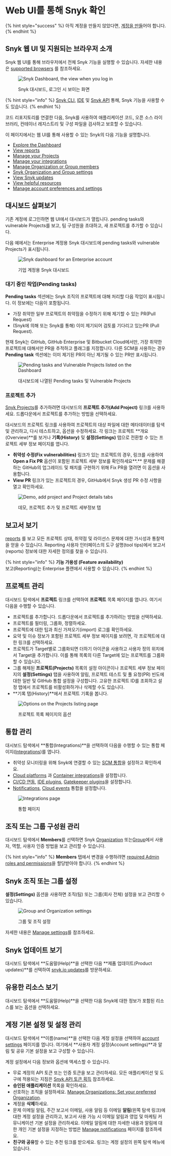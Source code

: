 # Web UI를 통해 Snyk 확인

{% hint style="success" %}
아직 계정을 만들지 않았다면, [계정을 만들](quickstart/create-or-log-in-to-a-snyk-account.md)어야 합니다.
{% endhint %}

## Snyk 웹 UI 및 지원되는 브라우저 소개

Snyk 웹 UI를 통해 브라우저에서 전체 Snyk 기능을 실행할 수 있습니다. 자세한 내용은 [supported browsers](quickstart/#supported-browsers) 를 참조하세요.

<figure><img src="../.gitbook/assets/Screenshot 2023-07-13 at 11.06.29 AM.png" alt="Snyk Dashboard, the view when you log in"><figcaption><p>Snyk 대시보드, 로그인 시 보이는 화면</p></figcaption></figure>

{% hint style="info" %}
&#x20;[Snyk CLI](../snyk-cli/), [IDE](../integrate-with-snyk/ide-tools/) 및 [Snyk API](../snyk-api/) 통해, Snyk 기능을 사용할 수도 있습니다.
{% endhint %}

코드 리포지토리를 연결한 다음, Snyk를 사용하여 애플리케이션 코드, 오픈 소스 라이브러리, 컨테이너 레지스트리 및 구성 파일을 검사하고 보호할 수 있습니다.

이 페이지에서는 웹 UI를 통해 사용할 수 있는 Snyk의 다음 기능을 설명합니다.

* [Explore the Dashboard](explore-snyk-through-the-web-ui.md#dashboard)
* [View reports](explore-snyk-through-the-web-ui.md#view-reports)
* [Manage your Projects](explore-snyk-through-the-web-ui.md#manage-your-projects)
* [Manage your integrations](explore-snyk-through-the-web-ui.md#manage-your-integrations)
* [Manage Organization or Group members](explore-snyk-through-the-web-ui.md#manage-organization-or-group-members)
* [Snyk Organization and Group settings](explore-snyk-through-the-web-ui.md#snyk-organization-or-group-settings)
* [View Snyk updates](explore-snyk-through-the-web-ui.md#view-snyk-updates)
* [View helpful resources](explore-snyk-through-the-web-ui.md#view-helpful-resources)
* [Manage account preferences and settings](explore-snyk-through-the-web-ui.md#manage-account-preferences-and-settings)

## 대시보드 살펴보기

기존 계정에 로그인하면 웹 UI에서 대시보드가 열립니다. pending tasks와 vulnerable Projects를 보고, 팀 구성원을 초대하고, 새 프로젝트를 추가할 수 있습니다.

다음 예에서는 Enterprise 계정용 Snyk 대시보드에 pending tasks와 vulnerable Projects가 표시됩니다.

<figure><img src="../.gitbook/assets/Screenshot 2023-07-13 at 11.09.02 AM.png" alt="Snyk dashboard for an Enterprise account"><figcaption><p>기업 계정용 Snyk 대시보드</p></figcaption></figure>

### 대기 중인 작업(Pending tasks)

**Pending tasks** 섹션에는 Snyk 조직의 프로젝트에 대해 처리할 다음 작업이 표시됩니다. 이 정보에는 다음이 포함됩니다.

* 가장 취약한 일부 프로젝트의 취약점을 수정하기 위해 제기할 수 있는 PR(Pull Request)
* (Snyk에 의해 또는 Snyk를 통해) 이미 제기되어 검토를 기다리고 있는PR (Pull Request).

현재 Snyk는 GitHub, GitHub Enterprise 및 Bitbucket Cloud에서만, 가장 취약한 프로젝트에 대해서만 PR을 추적하고 플래그를 지정합니다. 다른 SCM을 사용하는 경우 **Pending task** 섹션에는 이미 제기된 PR이 아닌 제기될 수 있는 PR만 표시됩니다.

<figure><img src="../.gitbook/assets/image (109) (1) (1) (1) (1) (1) (1) (1) (1) (1) (1) (2) (1).png" alt="Pending tasks and Vulnerable Projects listed on the Dashboard"><figcaption><p>대시보드에 나열된 Pending tasks 및 Vulnerable Projects</p></figcaption></figure>

### 프로젝트 추가

[Snyk Projects](../snyk-admin/snyk-projects/)를 추가하려면 대시보드의 **프로젝트 추가(Add Project)** 링크를 사용하세요. 드롭다운에서 프로젝트를 추가하는 방법을 선택하세요.

대시보드의 프로젝트 링크를 사용하여 프로젝트의 대상 파일에 대한 메타데이터를 탐색 및 관리하고, 다시 테스트하고, 옵션을 수정하세요. 각 링크는 프로젝트 **개요(Overview)**를 보거나 **기록(History)** 및 **설정(Settings)** 탭으로 전환할 수 있는 프로젝트 세부 정보 페이지를 엽니다.

* **취약성 수정(Fix vulnerabilities)** 링크가 있는 프로젝트의 경우, 링크를 사용하여 **Open a Fix PR** 옵션이 포함된 프로젝트 세부 정보를 확인하세요**.** 문제를 해결하는 GitHub의 업그레이드 및 패치를 구현하기 위해 Fix PR을 열려면 이 옵션을 사용합니다.
* **View PR** 링크가 있는 프로젝트의 경우, GitHub에서 Snyk 생성 PR 수정 사항을 열고 확인하세요.

<figure><img src="../.gitbook/assets/demo-project-details-options (1) (1) (1) (1) (1) (1) (1) (1) (1) (1) (2) (9).gif" alt="Demo, add project and Project details tabs"><figcaption><p>데모, 프로젝트 추가 및 프로젝트 세부정보 탭</p></figcaption></figure>

## 보고서 보기

[reports](../manage-issues/reporting/) 를 보고 모든 프로젝트 상태, 취약점 및 라이선스 문제에 대한 가시성과 통찰력을 얻을 수 있습니다. Reporting 사용자 인터페이스의 도구 설명(tool tips)에서 보고서(reports) 정보에 대한 자세한 정의를 찾을 수 있습니다.

{% hint style="info" %}
**기능 가용성 (Feature availability)**\
보고(Reporting)는 Enterprise 플랜에서 사용할 수 있습니다.
{% endhint %}

## 프로젝트 관리

대시보드 탐색에서 **프로젝트** 링크를 선택하여 **프로젝트** 목록 페이지를 엽니다. 여기서 다음을 수행할 수 있습니다.

* 프로젝트를 추가합니다. 드롭다운에서 프로젝트를 추가하려는 방법을 선택하세요.
* 프로젝트를 필터링, 그룹화, 정렬하세요.
* 프로젝트에 대한 팁과 최신 가져오기(import) 로그를 확인하세요.
* 요약 및 이슈 정보가 포함된 프로젝트 세부 정보 페이지를 보려면, 각 프로젝트에 대한 링크를 선택하세요.
* 프로젝트가 Target별로 그룹화되면 더하기 아이콘을 사용하고 사용자 정의 위치에서 Target을 추가합니다. 이를 통해 목록의 다른 Target에 있는 프로젝트를 그룹화할 수 있습니다.
* 그룹 해제된 **프로젝트(Projects)** 목록의 설정 아이콘이나 프로젝트 세부 정보 페이지의 **설정(Settings)** 탭을 사용하여 알림, 프로젝트 테스트 및 풀 요청(PR) 빈도에 대한 일반 및 GitHub 통합 설정을 구성합니다. 고유한 프로젝트 ID를 조회하고 설정 탭에서 프로젝트를 비활성화하거나 삭제할 수도 있습니다.
* **기록 탭(History)**에서 프로젝트 기록을 봅니다.

<figure><img src="../.gitbook/assets/Project listing add projects.gif" alt="Options on the Projects listing page"><figcaption><p>프로젝트 목록 페이지의 옵션</p></figcaption></figure>

## 통합 관리

대시보드 탐색에서 **통합(Integrations)**을 선택하여 다음을 수행할 수 있는 통합 페이지([Integrations](../integrate-with-snyk/))를 엽니다.

* 취약성 모니터링을 위해 Snyk에 연결할 수 있는 [SCM 통합](../integrate-with-snyk/git-repositories-scms-integrations-with-snyk/)을 설정하고 확인하세요.
* [Cloud platforms](../integrate-with-snyk/cloud-platforms-integrations/) 과 [Container integrations](../integrate-with-snyk/snyk-container-integrations/)을 설정합니다.
* &#x20;[CI/CD 연동](../integrate-with-snyk/snyk-ci-cd-integrations/), [IDE plugins](../integrate-with-snyk/ide-tools/), [Gatekeeper plugins](../integrate-with-snyk/gatekeeper-plugins/)을 설정합니다.
* [Notifications](../integrate-with-snyk/notification-and-ticketing-systems-integraitons/), [Cloud events](../integrate-with-snyk/event-forwarding/) 통합을 설정합니다.

<figure><img src="../.gitbook/assets/image (123) (1) (2) (1).png" alt="Integrations page"><figcaption><p>통합 페이지</p></figcaption></figure>

## 조직 또는 그룹 구성원 관리

대시보드 탐색에서 **Members**를 선택하면 Snyk [Organization](../snyk-admin/manage-users-in-organizations-and-groups/manage-users-in-organizations.md) 또는[Group](../snyk-admin/manage-users-in-organizations-and-groups/manage-users-in-a-group.md)에서 사용자, 역할, 사용자 인증 방법을 보고 관리할 수 있습니다.

{% hint style="info" %}
**Members** 탭에서 변경을 수행하려면 [required Admin roles and permissions](broken-reference/)을 할당받아야 합니다.
{% endhint %}

## Snyk 조직 또는 그룹 설정

**설정(Settings)** 옵션을 사용하면 조직(팀) 또는 그룹(회사 전체) 설정을 보고 관리할 수 있습니다.

<figure><img src="../.gitbook/assets/Manage-settings-intro.png" alt="Group and Organization settings"><figcaption><p>그룹 및 조직 설정</p></figcaption></figure>

자세한 내용은 [Manage settings](../snyk-admin/manage-settings/)를 참조하세요.

## Snyk 업데이트 보기

대시보드 탐색에서 **도움말(Help)**을 선택한 다음 **제품 업데이트(Product updates)**를 선택하여 [snyk.io updates](https://updates.snyk.io/)를 방문하세요.&#x20;

## 유용한 리소스 보기

대시보드 탐색에서 **도움말(Help)**을 선택한 다음 Snyk에 대한 정보가 포함된 리소스를 보는 옵션을 선택하세요.

## 계정 기본 설정 및 설정 관리

대시보드 탐색에서 **이름(name)**을 선택한 다음 계정 설정을 선택하여 [account settings](https://app.snyk.io/account) 페이지를 엽니다. 여기에서 **사용자 계정 설정(Account settings)**과 알림 및 공유 기본 설정을 보고 구성할 수 있습니다.

계정 설정에서 다음 정보와 옵션에 액세스할 수 있습니다.

* 무료 계정의 API 토큰 또는 인증 토큰을 보고 관리하세요. 모든 애플리케이션 및 도구에 적용되는 지침은 [Snyk API 토큰 획득](how-to-obtain-and-authenticate-with-your-snyk-api-token.md) 참조하세요.
* **승인된 애플리케이션** 목록을 확인하세요.
* 선호하는 조직을 설정하세요. [Manage Organizations: Set your preferred Organization](../snyk-admin/manage-groups-and-organizations/create-and-delete-organizations.md#set-your-preferred-organization).
* 계정을 **삭제**하세요.
* 문제 이메일 알림, 주간 보고서 이메일, 사용 알림 등 이메일 **알림**(왼쪽 탐색 링크)에 대한 계정 설정을 관리하고, 보고서 사용 가능 시 이메일 알림과 영업 및 마케팅 커뮤니케이션 기본 설정을 관리하세요. 이메일 알림에 대한 자세한 내용과 알림에 대한 개인 기본 설정을 지정하는 방법은 [Manage notifications](../snyk-admin/manage-notifications.md) 페이지를 참조하세요.
* **친구와 공유**할 수 있는 추천 링크를 받으세요. 링크는 계정 설정의 왼쪽 탐색 메뉴에 있습니다.
